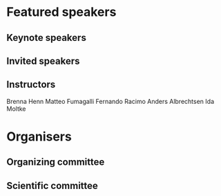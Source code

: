 # Featured speakers

## Keynote speakers


## Invited speakers


## Instructors
Brenna Henn
Matteo Fumagalli
Fernando Racimo
Anders Albrechtsen 
Ida Moltke

# Organisers


## Organizing committee


## Scientific committee
